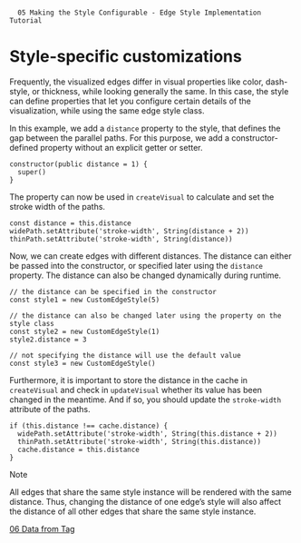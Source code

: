 <!--
 //////////////////////////////////////////////////////////////////////////////
 // @license
 // This file is part of yFiles for HTML 2.6.
 // Use is subject to license terms.
 //
 // Copyright (c) 2000-2023 by yWorks GmbH, Vor dem Kreuzberg 28,
 // 72070 Tuebingen, Germany. All rights reserved.
 //
 //////////////////////////////////////////////////////////////////////////////
-->
#

      05 Making the Style Configurable - Edge Style Implementation Tutorial

# Style-specific customizations

Frequently, the visualized edges differ in visual properties like color, dash-style, or thickness, while looking generally the same. In this case, the style can define properties that let you configure certain details of the visualization, while using the same edge style class.

In this example, we add a `distance` property to the style, that defines the gap between the parallel paths. For this purpose, we add a constructor-defined property without an explicit getter or setter.

```
constructor(public distance = 1) {
  super()
}
```

The property can now be used in `createVisual` to calculate and set the stroke width of the paths.

```
const distance = this.distance
widePath.setAttribute('stroke-width', String(distance + 2))
thinPath.setAttribute('stroke-width', String(distance))
```

Now, we can create edges with different distances. The distance can either be passed into the constructor, or specified later using the `distance` property. The distance can also be changed dynamically during runtime.

```
// the distance can be specified in the constructor
const style1 = new CustomEdgeStyle(5)

// the distance can also be changed later using the property on the style class
const style2 = new CustomEdgeStyle(1)
style2.distance = 3

// not specifying the distance will use the default value
const style3 = new CustomEdgeStyle()
```

Furthermore, it is important to store the distance in the cache in `createVisual` and check in `updateVisual` whether its value has been changed in the meantime. And if so, you should update the `stroke-width` attribute of the paths.

```
if (this.distance !== cache.distance) {
  widePath.setAttribute('stroke-width', String(this.distance + 2))
  thinPath.setAttribute('stroke-width', String(this.distance))
  cache.distance = this.distance
}
```

Note

All edges that share the same style instance will be rendered with the same distance. Thus, changing the distance of one edge’s style will also affect the distance of all other edges that share the same style instance.

[06 Data from Tag](../../tutorial-style-implementation-edge/06-data-from-tag/index.html)
